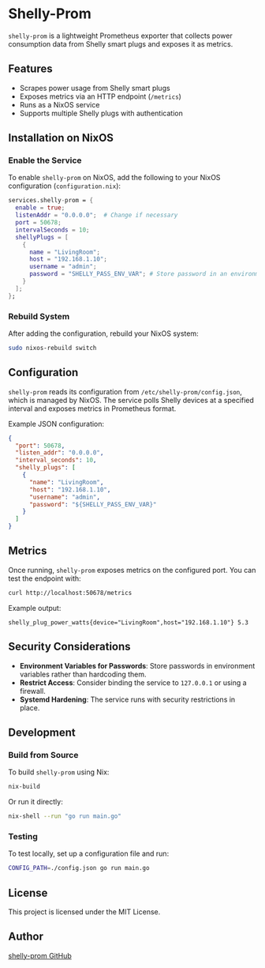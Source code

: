 # Shelly-Prom

`shelly-prom` is a lightweight Prometheus exporter that collects power consumption data from Shelly smart plugs and exposes it as metrics.

## Features

- Scrapes power usage from Shelly smart plugs
- Exposes metrics via an HTTP endpoint (`/metrics`)
- Runs as a NixOS service
- Supports multiple Shelly plugs with authentication

## Installation on NixOS

### Enable the Service

To enable `shelly-prom` on NixOS, add the following to your NixOS configuration (`configuration.nix`):

```nix
services.shelly-prom = {
  enable = true;
  listenAddr = "0.0.0.0";  # Change if necessary
  port = 50678;
  intervalSeconds = 10;
  shellyPlugs = [
    {
      name = "LivingRoom";
      host = "192.168.1.10";
      username = "admin";
      password = "SHELLY_PASS_ENV_VAR"; # Store password in an environment variable
    }
  ];
};
```

### Rebuild System

After adding the configuration, rebuild your NixOS system:

```sh
sudo nixos-rebuild switch
```

## Configuration

`shelly-prom` reads its configuration from `/etc/shelly-prom/config.json`, which is managed by NixOS. The service polls Shelly devices at a specified interval and exposes metrics in Prometheus format.

Example JSON configuration:

```json
{
  "port": 50678,
  "listen_addr": "0.0.0.0",
  "interval_seconds": 10,
  "shelly_plugs": [
    {
      "name": "LivingRoom",
      "host": "192.168.1.10",
      "username": "admin",
      "password": "${SHELLY_PASS_ENV_VAR}"
    }
  ]
}
```

## Metrics

Once running, `shelly-prom` exposes metrics on the configured port. You can test the endpoint with:

```sh
curl http://localhost:50678/metrics
```

Example output:

```
shelly_plug_power_watts{device="LivingRoom",host="192.168.1.10"} 5.3
```

## Security Considerations

- **Environment Variables for Passwords**: Store passwords in environment variables rather than hardcoding them.
- **Restrict Access**: Consider binding the service to `127.0.0.1` or using a firewall.
- **Systemd Hardening**: The service runs with security restrictions in place.

## Development

### Build from Source

To build `shelly-prom` using Nix:

```sh
nix-build
```

Or run it directly:

```sh
nix-shell --run "go run main.go"
```

### Testing

To test locally, set up a configuration file and run:

```sh
CONFIG_PATH=./config.json go run main.go
```

## License

This project is licensed under the MIT License.

## Author

[shelly-prom GitHub](https://github.com/gehhilfe/ShellyPlug)

